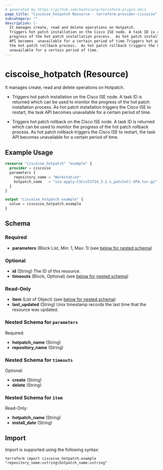 ```yaml
---
# generated by https://github.com/hashicorp/terraform-plugin-docs
page_title: "ciscoise_hotpatch Resource - terraform-provider-ciscoise"
subcategory: ""
description: |-
  It manages create, read and delete operations on Hotpatch.
  Triggers hot patch installation on the Cisco ISE node. A task ID is returned which  can be used to monitor the
  progress of the hot patch installation process.  As hot patch installation triggers the Cisco ISE to restart, the task
  API becomes  unavailable for a certain period of time.Triggers hot patch rollback on the Cisco ISE node. A task ID is returned which  can be used to monitor the progress of
  the hot patch rollback process.  As hot patch rollback triggers the Cisco ISE to restart, the task API becomes
  unavailable for a certain period of time.
---
```


# ciscoise_hotpatch (Resource)

It manages create, read and delete operations on Hotpatch.

- Triggers hot patch installation on the Cisco ISE node. A task ID is returned which  can be used to monitor the
progress of the hot patch installation process.  As hot patch installation triggers the Cisco ISE to restart, the task
API becomes  unavailable for a certain period of time.

- Triggers hot patch rollback on the Cisco ISE node. A task ID is returned which  can be used to monitor the progress of
the hot patch rollback process.  As hot patch rollback triggers the Cisco ISE to restart, the task API becomes
unavailable for a certain period of time.

## Example Usage

```terraform
resource "ciscoise_hotpatch" "example" {
  provider = ciscoise
  parameters {
    repository_name = "Workstation"
    hotpatch_name   = "ise-apply-CSCvz53724_3.2.x_patchall-SPA.tar.gz"
  }
}

output "ciscoise_hotpatch_example" {
  value = ciscoise_hotpatch.example
}
```

<!-- schema generated by tfplugindocs -->
## Schema

### Required

- **parameters** (Block List, Min: 1, Max: 1) (see [below for nested schema](#nestedblock--parameters))

### Optional

- **id** (String) The ID of this resource.
- **timeouts** (Block, Optional) (see [below for nested schema](#nestedblock--timeouts))

### Read-Only

- **item** (List of Object) (see [below for nested schema](#nestedatt--item))
- **last_updated** (String) Unix timestamp records the last time that the resource was updated.

<a id="nestedblock--parameters"></a>
### Nested Schema for `parameters`

Required:

- **hotpatch_name** (String)
- **repository_name** (String)


<a id="nestedblock--timeouts"></a>
### Nested Schema for `timeouts`

Optional:

- **create** (String)
- **delete** (String)


<a id="nestedatt--item"></a>
### Nested Schema for `item`

Read-Only:

- **hotpatch_name** (String)
- **install_date** (String)

## Import

Import is supported using the following syntax:

```shell
terraform import ciscoise_hotpatch.example "repository_name:=string\hotpatch_name:=string"
```
